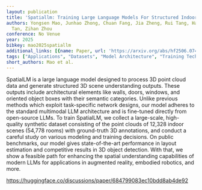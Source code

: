 ```yaml
---
layout: publication
title: 'Spatiallm: Training Large Language Models For Structured Indoor Modeling'
authors: Yongsen Mao, Junhao Zhong, Chuan Fang, Jia Zheng, Rui Tang, Hao Zhu, Ping
  Tan, Zihan Zhou
conference: No Venue
year: 2025
bibkey: mao2025spatiallm
additional_links: [{name: Paper, url: 'https://arxiv.org/abs/hf2506.07491'}]
tags: ["Applications", "Datasets", "Model Architecture", "Training Techniques"]
short_authors: Mao et al.
---
```

SpatialLM is a large language model designed to process 3D point cloud data and generate structured 3D scene understanding outputs. These outputs include architectural elements like walls, doors, windows, and oriented object boxes with their semantic categories. Unlike previous methods which exploit task-specific network designs, our model adheres to the standard multimodal LLM architecture and is fine-tuned directly from open-source LLMs. To train SpatialLM, we collect a large-scale, high-quality synthetic dataset consisting of the point clouds of 12,328 indoor scenes (54,778 rooms) with ground-truth 3D annotations, and conduct a careful study on various modeling and training decisions. On public benchmarks, our model gives state-of-the-art performance in layout estimation and competitive results in 3D object detection. With that, we show a feasible path for enhancing the spatial understanding capabilities of modern LLMs for applications in augmented reality, embodied robotics, and more.

https://huggingface.co/discussions/paper/684799083ec10bdd8ab4de92